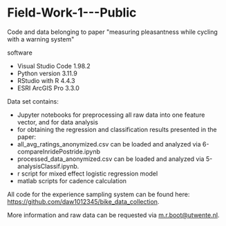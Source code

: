 # Field-Work-1---Public
Code and data belonging to paper "measuring pleasantness while cycling with a warning system"

software
- Visual Studio Code 1.98.2
- Python version 3.11.9
- RStudio with R 4.4.3
- ESRI ArcGIS Pro 3.3.0

Data set contains: 
- Jupyter notebooks for preprocessing all raw data into one feature vector, and for data analysis
- for obtaining the regression and classification results presented in the paper: 
- all_avg_ratings_anonymized.csv can be loaded and analyzed via 6-compareInridePostride.ipynb
- processed_data_anonymized.csv can be loaded and analyzed via 5-analysisClassif.ipynb. 
- r script for mixed effect logistic regression model
- matlab scripts for cadence calculation

All code for the experience sampling system can be found here: https://github.com/daw1012345/bike_data_collection. 

More information and raw data can be requested via m.r.boot@utwente.nl. 
